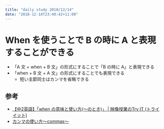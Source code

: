 ```yaml
---
title: "daily study 2018/12/14"
date: "2018-12-14T23:40:42+11:00"
---
```


# When を使うことで B の時に A と表現することができる

- 「A 文 + when + B 文」の形式にすることで「B の時に A」と表現できる
- 「when + B 文 + A 文」の形式にすることでも表現できる
  - 短い主節同士はカンマを省略できる

## 参考

- [【中2英語】「when の意味と使い方(～のとき)」 | 映像授業のTry IT (トライイット)](https://www.try-it.jp/chapters-207/lessons-214/)
- [カンマの使い方～commas～](http://english-writing-theaters.com/7_comma.html)
